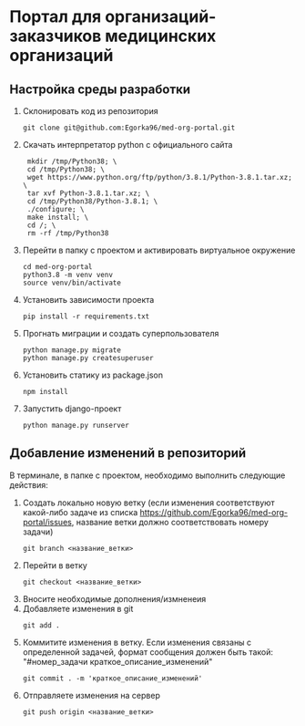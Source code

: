 # Портал для организаций-заказчиков медицинских организаций

## Настройка среды разработки
1. Склонировать код из репозитория
    ```shell script
    git clone git@github.com:Egorka96/med-org-portal.git
    ```

1. Скачать интерпретатор python с официального сайта
   ```shell script
    mkdir /tmp/Python38; \
    cd /tmp/Python38; \
    wget https://www.python.org/ftp/python/3.8.1/Python-3.8.1.tar.xz; \
    tar xvf Python-3.8.1.tar.xz; \
    cd /tmp/Python38/Python-3.8.1; \
    ./configure; \
    make install; \
    cd /; \
    rm -rf /tmp/Python38
    ```

1. Перейти в папку с проектом и активировать виртуальное окружение
   ```shell script
   cd med-org-portal
   python3.8 -m venv venv
   source venv/bin/activate
   ```
   
1. Установить зависимости проекта
    ```shell script
    pip install -r requirements.txt
    ```
   
1. Прогнать миграции и создать суперпользователя
    ```shell script
    python manage.py migrate
    python manage.py createsuperuser
    ```
   
1. Установить статику из package.json
    ```shell script
    npm install
    ```
   
1. Запустить django-проект
    ```shell script
    python manage.py runserver 
    ```
    
## Добавление изменений в репозиторий
В терминале, в папке с проектом, необходимо выполнить следующие действия:

1. Создать локально новую ветку (если изменения соответствуют какой-либо задаче из списка https://github.com/Egorka96/med-org-portal/issues, название ветки должно соответствовать номеру задачи)
    ```shell script
    git branch <название_ветки>
    ```
2. Перейти в ветку 
    ```shell script
    git checkout <название_ветки>
    ```
3. Вносите необходимые дополнения/измненеия
4. Добавляете изменения в git 
    ```shell script
    git add .
    ```
5. Коммитите изменения в ветку. Если изменения связаны с определенной задачей, формат сообщения должен быть такой: "#номер_задачи краткое_описание_изменений"
    ```shell script
    git commit . -m 'краткое_описание_изменений'
    ```
6. Отправляете изменения на сервер
    ```shell script
    git push origin <название_ветки>
    ```
